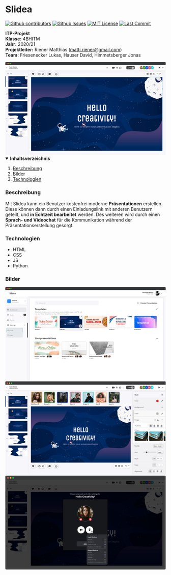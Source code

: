 # Slidea





[![Github contributors][github-contributors-svg]][contributors-url]
[![Github Issues][github-issues-svg]][issues-url]
[![MIT License][github-license-svg]][license-url]
[![Last Commit][github-last-commit-svg]][last-commit-url]


**ITP-Projekt**<br>
**Klasse:** 4BHITM<br>
**Jahr:** 2020/21<br>
**Projektleiter:** Riener Matthias (matti.riener@gmail.com)<br>
**Team:** Friesenecker Lukas, Hauser David, Himmetsberger Jonas<br>

<img src="documentation/readme_src/img_title.png">

<details open="open">
  <summary><b>Inhaltsverzeichnis</b></summary>
  <ol>
    <li><a href="#Beschreibung">Beschreibung</a></li>
    <li><a href="#Bilder">Bilder</a></li>
    <li><a href="#Technologien">Technologien</a></li>
  </ol>
</details>

### Beschreibung
Mit Slidea kann ein Benutzer kostenfrei moderne **Präsentationen** erstellen. Diese können dann durch
einen Einladungslink mit anderen Benutzern geteilt, und **in Echtzeit bearbeitet** werden. Des weiteren
wird durch einen **Sprach- und Videochat** für die Kommunikation während der Präsentationserstellung
gesorgt.

### Technologien
* HTML
* CSS
* JS
* Python


### Bilder
<img src="documentation/readme_src/img_time_management.png">
<img src="documentation/readme_src/img_webview_editor.png">
<img src="documentation/readme_src/img_incoming_call.png">


[github-issues-svg]: https://img.shields.io/github/issues/matthiasriener/slidea?color=blueviolet&style=for-the-badge
[issues-url]: https://github.com/MatthiasRiener/Slidea/issues
[github-contributors-svg]: https://img.shields.io/github/contributors/matthiasriener/slidea?color=blueviolet&style=for-the-badge
[contributors-url]: https://github.com/MatthiasRiener/Slidea/graphs/contributors
[github-license-svg]: https://img.shields.io/github/license/othneildrew/Best-README-Template.svg?color=blueviolet&style=for-the-badge
[license-url]: https://github.com/MatthiasRiener/Slidea/blob/main/LICENSE
[github-last-commit-svg]: https://img.shields.io/github/last-commit/matthiasriener/slidea?color=blueviolet&style=for-the-badge
[last-commit-url]: https://github.com/MatthiasRiener/Slidea/graphs/commit-activity
